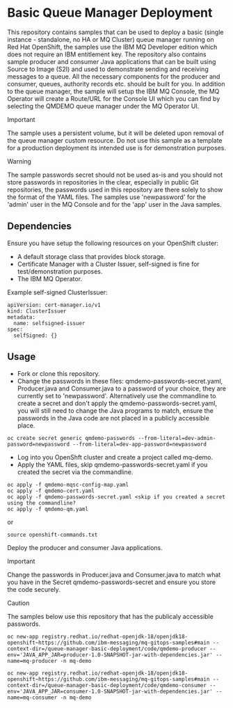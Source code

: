 # Basic Queue Manager Deployment

This repository contains samples that can be used to deploy a basic (single instance - standalone, no HA or MQ Cluster) queue manager running on Red Hat OpenShift, the samples use the IBM MQ Developer edition which does not require an IBM entitlement key. The repository also contains sample producer and consumer Java applications that can be built using Source to Image (S2I) and used to demonstrate sending and receiving messages to a queue. All the necessary components for the producer and consumer, queues, authority records etc. should be built for you. In addition to the queue manager, the sample will setup the IBM MQ Console, the MQ Operator will create a Route/URL for the Console UI which you can find by selecting the QMDEMO queue manager under the MQ Operator UI.


> [!IMPORTANT]  
> The sample uses a persistent volume, but it will be deleted upon removal of the queue manager custom resource. Do not use this sample as a template for a production deployment its intended use is for demonstration purposes.  

> [!WARNING]  
> The sample passwords secret should not be used as-is and you should not store passwords in repositories in the clear, especially in public Git repositories, the passwords used in this repository are there solely to show the format of the YAML files.  The samples use 'newpassword' for the 'admin' user in the MQ Console and for the 'app' user in the Java samples.

## Dependencies

Ensure you have setup the following resources on your OpenShift cluster:  

- A default storage class that provides block storage.  
- Certificate Manager with a Cluster Issuer, self-signed is fine for test/demonstration purposes.  
- The IBM MQ Operator.  

Example self-signed ClusterIssuer:  

```
apiVersion: cert-manager.io/v1
kind: ClusterIssuer
metadata:
  name: selfsigned-issuer
spec:
  selfSigned: {}
```

## Usage

- Fork or clone this repository.
- Change the passwords in these files: qmdemo-passwords-secret.yaml, Producer.java and Consumer.java to a password of your choice, they are currently set to 'newpassword'. Alternatively use the commandline to create a secret and don't apply the qmdemo-passwords-secret.yaml, you will still need to change the Java programs to match, ensure the passwords in the Java code are not placed in a publicly accessible place.  
```
oc create secret generic qmdemo-passwords --from-literal=dev-admin-password=newpassword --from-literal=dev-app-password=newpassword
```
- Log into you OpenShft cluster and create a project called mq-demo.  
- Apply the YAML files, skip qmdemo-passwords-secret.yaml if you created the secret via the commandline.  
  
```
oc apply -f qmdemo-mqsc-config-map.yaml  
oc apply -f qmdemo-cert.yaml  
oc apply -f qmdemo-passwords-secret.yaml <skip if you created a secret using the commandline?
oc apply -f qmdemo-qm.yaml  
```
or  
```
source openshift-commands.txt
```  

Deploy the producer and consumer Java applications.  

> [!IMPORTANT]
> Change the passwords in Producer.java and Consumer.java to match what you have in the Secret qmdemo-passwords-secret and ensure you store the code securely.

> [!CAUTION]
> The samples below use this repository that has the publicaly accessible passwords.  

```
oc new-app registry.redhat.io/redhat-openjdk-18/openjdk18-openshift~https://github.com/ibm-messaging/mq-gitops-samples#main --context-dir=/queue-manager-basic-deployment/code/qmdemo-producer --env='JAVA_APP_JAR=producer-1.0-SNAPSHOT-jar-with-dependencies.jar' --name=mq-producer -n mq-demo  
  
oc new-app registry.redhat.io/redhat-openjdk-18/openjdk18-openshift~https://github.com/ibm-messaging/mq-gitops-samples#main --context-dir=/queue-manager-basic-deployment/code/qmdemo-consumer --env='JAVA_APP_JAR=consumer-1.0-SNAPSHOT-jar-with-dependencies.jar' --name=mq-consumer -n mq-demo  
```
